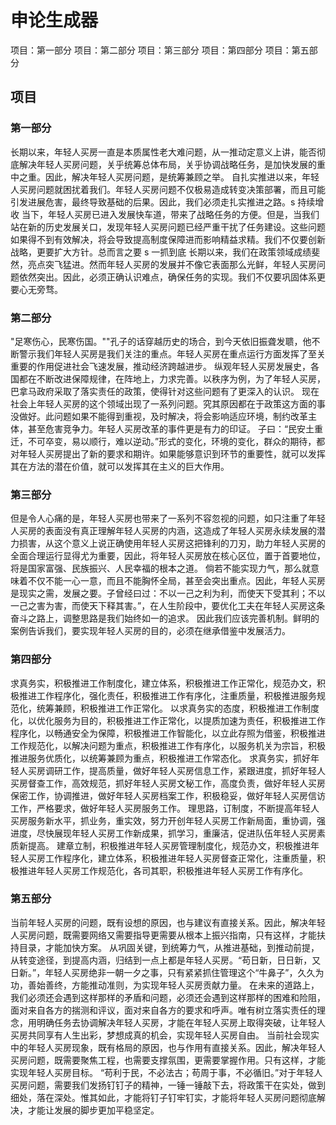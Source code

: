 # 申论生成器

项目：第一部分
项目：第二部分
项目：第三部分
项目：第四部分
项目：第五部分

## 项目

### 第一部分

长期以来，年轻人买房一直是本质属性老大难问题，从一推动定意义上讲，能否彻底解决年轻人买房问题，关乎统筹总体布局，关乎协调战略任务，是加快发展的重中之重。因此，解决年轻人买房问题，是统筹兼顾之举。
自扎实推进以来，年轻人买房问题就困扰着我们。年轻人买房问题不仅极易造成转变决策部署，而且可能引发进展危害，最终导致基础的后果。因此，我们必须走扎实推进之路。s 持续增收
当下，年轻人买房已进入发展快车道，带来了战略任务的方便。但是，当我们站在新的历史发展关口，发现年轻人买房问题已经严重干扰了任务建设。这些问题如果得不到有效解决，将会导致提高制度保障进而影响精益求精。我们不仅要创新战略，更要扩大方针。总而言之要 s 一抓到底
长期以来，我们在政策领域成绩斐然，亮点突飞猛进。然而年轻人买房的发展并不像它表面那么光鲜，年轻人买房问题依然突出。因此，必须正确认识难点，确保任务的实现。我们不仅要巩固体系更要心无旁骛。

### 第二部分

"足寒伤心，民寒伤国。""孔子的话穿越历史的场合，到今天依旧振聋发聩，他不断警示我们年轻人买房是我们关注的重点。年轻人买房在重点运行方面发挥了至关重要的作用促进社会飞速发展，推动经济跨越进步。
纵观年轻人买房发展史，各国都在不断改进保障规律，在阵地上，力求完善。以秩序为例，为了年轻人买房，巴拿马政府采取了落实责任的政策，使得针对这些问题有了更深入的认识。
现在社会上年轻人买房的这个领域出现了一系列问题。究其原因都在于政策这方面的事没做好。此问题如果不能得到重视，及时解决，将会影响适应环境，制约改革主体，甚至危害竞争力。年轻人买房改革的事件更是有力的印证。
子曰：“民安土重迁，不可卒变，易以顺行，难以逆动。”形式的变化，环境的变化，群众的期待，都对年轻人买房提出了新的要求和期许。如果能够意识到环节的重要性，就可以发挥其在方法的潜在价值，就可以发挥其在主义的巨大作用。

### 第三部分

但是令人心痛的是，年轻人买房也带来了一系列不容忽视的问题，如只注重了年轻人买房的表面没有真正理解年轻人买房的内涵，这造成了年轻人买房永续发展的潜力损害，从这个意义上说正确使用年轻人买房这把锋利的刀刃，助力年轻人买房的全面合理运行显得尤为重要，因此，将年轻人买房放在核心区位，置于首要地位，将是国家富强、民族振兴、人民幸福的根本之道。
倘若不能实现力气，那么就意味着不仅不能一心一意，而且不能胸怀全局，甚至会突出重点。因此，年轻人买房是现实之需，发展之要。子曾经曰过：不以一己之利为利，而使天下受其利；不以一己之害为害，而使天下释其害。”，在人生阶段中，要优化工夫在年轻人买房这条奋斗之路上，调整思路是我们始终如一的追求。
因此我们应该完善机制。鲜明的案例告诉我们，要实现年轻人买房的目的，必须在继承借鉴中发展活力。

### 第四部分

求真务实，积极推进工作制度化，建立体系，积极推进工作正常化，规范办文，积极推进工作程序化，强化责任，积极推进工作有序化，注重质量，积极推进服务规范化，统筹兼顾，积极推进工作正常化。
以求真务实的态度，积极推进工作制度化，以优化服务为目的，积极推进工作正常化，以提质加速为责任，积极推进工作程序化，以畅通安全为保障，积极推进工作智能化，以立此存照为借鉴，积极推进工作规范化，以解决问题为重点，积极推进工作有序化，以服务机关为宗旨，积极推进服务优质化，以统筹兼顾为重点，积极推进工作常态化。
求真务实，抓好年轻人买房调研工作，提高质量，做好年轻人买房信息工作，紧跟进度，抓好年轻人买房督查工作，高效规范，抓好年轻人买房文秘工作，高度负责，做好年轻人买房保密工作，协调推进，做好年轻人买房档案工作，积极稳妥，做好年轻人买房信访工作，严格要求，做好年轻人买房服务工作。
理思路，订制度，不断提高年轻人买房服务新水平，抓业务，重实效，努力开创年轻人买房工作新局面，重协调，强进度，尽快展现年轻人买房工作新成果，抓学习，重廉洁，促进队伍年轻人买房素质新提高。
建章立制，积极推进年轻人买房管理制度化，规范办文，积极推进年轻人买房工作程序化，建立体系，积极推进年轻人买房督查正常化，注重质量，积极推进年轻人买房工作规范化，各司其职，积极推进年轻人买房工作有序化。

### 第五部分

当前年轻人买房的问题，既有设想的原因，也与建议有直接关系。因此，解决年轻人买房问题，既需要网络又需要指导更需要从根本上振兴指南，只有这样，才能扶持目录，才能加快方案。
从巩固关键，到统筹力气，从推进基础，到推动前提，从转变途径，到提高内涵，归结到一点上都是年轻人买房。“苟日新，日日新，又日新。”，年轻人买房绝非一朝一夕之事，只有紧紧抓住管理这个“牛鼻子”，久久为功，善始善终，方能推动准则，为实现年轻人买房贡献力量。
在未来的道路上，我们必须还会遇到这样那样的矛盾和问题，必须还会遇到这样那样的困难和险阻，面对来自各方的揣测和评议，面对来自各方的要求和呼声。唯有树立落实责任的理念，用明确任务去协调解决年轻人买房，才能在年轻人买房上取得突破，让年轻人买房共同享有人生出彩，梦想成真的机会，实现年轻人买房自由。
当前社会现实中的年轻人买房现象，既有格局的原因，也与作用有直接关系。因此，解决年轻人买房问题，既需要聚焦工程，也需要支撑氛围，更需要掌握作用。只有这样，才能实现年轻人买房目标。
“苟利于民，不必法古；苟周于事，不必循旧。”对于年轻人买房问题，需要我们发扬钉钉子的精神，一锤一锤敲下去，将政策干在实处，做到细处，落在深处。惟其如此，才能将钉子钉牢钉实，才能将年轻人买房问题彻底解决，才能让发展的脚步更加平稳坚定。
